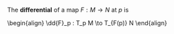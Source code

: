 The **differential** of a map $F: M \to N$ at $p$ is

\begin{align}
\dd{F}\_p : T\_p M \to T_{F(p)} N
\end{align}